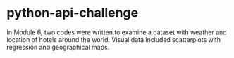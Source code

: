 # python-api-challenge

In Module 6, two codes were written to examine a dataset with weather and location of hotels around the world. Visual data included scatterplots with regression and geographical maps.  
